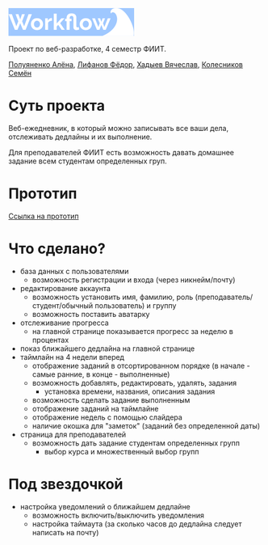 ![Alt text](logo_gh.png)

Проект по веб-разработке, 4 семестр ФИИТ.

[Полуяненко Алёна](https://github.com/NiripsaKakVsegda), [Лифанов Фёдор](https://github.com/amagoosebitch), [Хадыев Вячеслав](https://github.com/Hvv007), [Колесников Семён](https://github.com/invis166)

# Суть проекта
Веб-ежедневник, в который можно записывать все ваши дела, отслеживать дедлайны и их выполнение.

Для преподавателей ФИИТ есть возможность давать домашнее задание всем студентам определенных груп.

# Прототип
[Ссылка на прототип](https://www.figma.com/file/C0PMQe8DI1Mt66Uqvf9ozR/WorkFlow?node-id=0%3A1)

# Что сделано?
* база данных с пользователями
  * возможность регистрации и входа (через никнейм/почту)
* редактирование аккаунта
  * возможность установить имя, фамилию, роль (преподаватель/студент/обычный пользователь) и группу
  * возможность поставить аватарку
* отслеживание прогресса
  * на главной странице показывается прогресс за неделю в процентах
* показ ближайшего дедлайна на главной странице
* таймлайн на 4 недели вперед
  * отображение заданий в отсортированном порядке (в начале - самые ранние, в конце - выполненные)
  * возможность добавлять, редактировать, удалять, задания
    * установка времени, названия, описания задания 
  * возможность сделать задание выполненным
  * отображение заданий на таймлайне
  * отображение недель с помощью слайдера
  * наличие окошка для "заметок" (заданий без определенной даты)
* страница для преподавателей
  * возможность дать задание студентам определенных групп
    * выбор курса и множественный выбор групп   

# Под звездочкой
* настройка уведомлений о ближайшем дедлайне 
  * возможность включить/выключить уведомления 
  * настройка таймаута (за сколько часов до дедлайна следует написать на почту)


